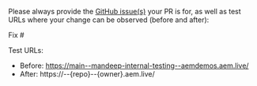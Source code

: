 Please always provide the [GitHub issue(s)](../issues) your PR is for, as well as test URLs where your change can be observed (before and after):

Fix #<gh-issue-id>

Test URLs:
- Before: https://main--mandeep-internal-testing--aemdemos.aem.live/
- After: https://<branch>--{repo}--{owner}.aem.live/
